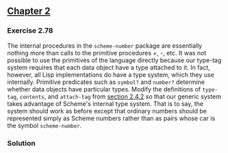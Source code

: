## [Chapter 2](../index.md#2-Building-Abstractions-with-Data)

### Exercise 2.78

The internal procedures in the `scheme-number` package are essentially nothing more than calls to the primitive procedures +, -, etc. It was not possible to use the primitives of the language directly because our type-tag system requires that each data object have a type attached to it. In fact, however, all Lisp implementations do have a type system, which they use internally. Primitive predicates such as `symbol?` and `number?` determine whether data objects have particular types. Modify the definitions of `type-tag`, `contents`, and `attach-tag` from [section 2.4.2][1] so that our generic system takes advantage of Scheme's internal type system. That is to say, the system should work as before except that ordinary numbers should be represented simply as Scheme numbers rather than as pairs whose car is the symbol `scheme-number`.

### Solution



[1]: https://mitpress.mit.edu/sites/default/files/sicp/full-text/book/book-Z-H-17.html#%_sec_2.4.2

